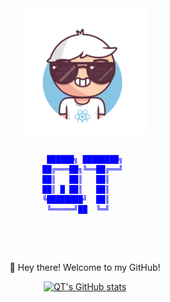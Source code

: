 <div align="center">
<img src="img/adam.gif" alt="emoj" width="200" />

<span style="color: blue;">
  <pre>
    <code>
 ██████╗ ████████╗ 
██╔═══██╗╚══██╔══╝ 
██║   ██║   ██║    
██║ █ ██║   ██║    
╚████████╝  ██║    
 ╚═════╝██  ╚═╝    
     </code>
  </pre>
</span>
<br/>
  
👋 Hey there! Welcome to my GitHub!

[![QT's GitHub stats](https://github-readme-stats.vercel.app/api?username=quangduytran&show_icons=true&count_private=true&line_height=30&hide_title=true&theme=chartreuse-dark)](https://github.com/anuraghazra/github-readme-stats)
</div>

